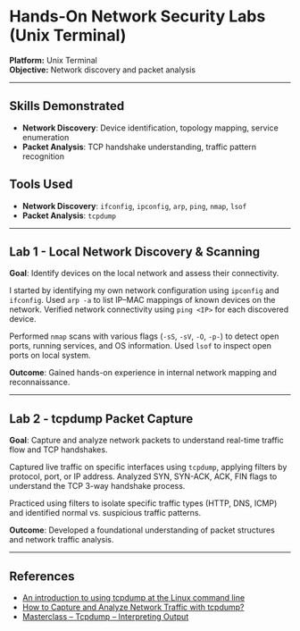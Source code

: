 # Hands-On Network Security Labs (Unix Terminal)

**Platform:** Unix Terminal  
**Objective:** Network discovery and packet analysis

---

## Skills Demonstrated
- **Network Discovery**: Device identification, topology mapping, service enumeration
- **Packet Analysis**: TCP handshake understanding, traffic pattern recognition

## Tools Used
- **Network Discovery**: `ifconfig`, `ipconfig`, `arp`, `ping`, `nmap`, `lsof`
- **Packet Analysis**: `tcpdump`

---

## Lab 1 - Local Network Discovery & Scanning
**Goal**: Identify devices on the local network and assess their connectivity.

I started by identifying my own network configuration using `ipconfig` and `ifconfig`. Used `arp -a` to list IP–MAC mappings of known devices on the network. Verified network connectivity using `ping <IP>` for each discovered device.

Performed `nmap` scans with various flags (`-sS`, `-sV`, `-O`, `-p-`) to detect open ports, running services, and OS information. Used `lsof` to inspect open ports on local system.

**Outcome**: Gained hands-on experience in internal network mapping and reconnaissance.

---

## Lab 2 - tcpdump Packet Capture
**Goal**: Capture and analyze network packets to understand real-time traffic flow and TCP handshakes.

Captured live traffic on specific interfaces using `tcpdump`, applying filters by protocol, port, or IP address. Analyzed SYN, SYN-ACK, ACK, FIN flags to understand the TCP 3-way handshake process.

Practiced using filters to isolate specific traffic types (HTTP, DNS, ICMP) and identified normal vs. suspicious traffic patterns.

**Outcome**: Developed a foundational understanding of packet structures and network traffic analysis.

---

## References

- [An introduction to using tcpdump at the Linux command line](https://opensource.com/article/18/10/introduction-tcpdump)
- [How to Capture and Analyze Network Traffic with tcpdump?](https://geekflare.com/cloud/tcpdump-examples/)
- [Masterclass – Tcpdump – Interpreting Output](https://packetpushers.net/blog/masterclass-tcpdump-interpreting-output/) 